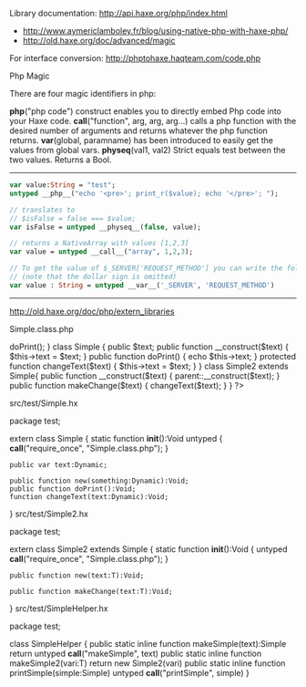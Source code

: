 
Library documentation: http://api.haxe.org/php/index.html

 * http://www.aymericlamboley.fr/blog/using-native-php-with-haxe-php/
 * http://old.haxe.org/doc/advanced/magic

For interface conversion: http://phptohaxe.haqteam.com/code.php

Php Magic

There are four magic identifiers in php:

__php__("php code") construct enables you to directly embed Php code into your Haxe code.
__call__("function", arg, arg, arg...) calls a php function with the desired number of arguments and returns whatever the php function returns.
__var__(global, paramname) has been introduced to easily get the values from global vars.
__physeq__(val1, val2) Strict equals test between the two values. Returns a Bool.

-------------------------------------------------------------------------------
```haxe
var value:String = "test";
untyped __php__("echo '<pre>'; print_r($value); echo '</pre>'; ");

// translates to 
// $isFalse = false === $value;
var isFalse = untyped __physeq__(false, value);

// returns a NativeArray with values [1,2,3]
var value = untyped __call__("array", 1,2,3); 

// To get the value of $_SERVER['REQUEST_METHOD'] you can write the following
// (note that the dollar sign is omitted)
var value : String = untyped __var__('_SERVER', 'REQUEST_METHOD')  
```
-------------------------------------------------------------------------------

http://old.haxe.org/doc/php/extern_libraries

Simple.class.php

<?php
function makeSimple($text) {
    return new Simple($text);
}

function printSimple($simple) {
    $simple-> doPrint();
}

class Simple
{
    public $text;
    
    public function __construct($text) {
        $this->text = $text;
    }
    
    public function doPrint() {
        echo $this->text;
    }
    
    protected function changeText($text) {
        $this->text = $text;
    }
}

class Simple2 extends Simple{
    public function __construct($text) {
        parent::__construct($text);
    }
    
    public function makeChange($text) {
        changeText($text);
    }
}
?>

src/test/Simple.hx

package test;

extern class Simple 
{
    static function __init__():Void untyped {
        __call__("require_once", "Simple.class.php");
    }

    public var text:Dynamic;
    
    public function new(something:Dynamic):Void;
    public function doPrint():Void;
    function changeText(text:Dynamic):Void;
}
src/test/Simple2.hx

package test;

extern class Simple2<T> extends Simple
{
    static function __init__():Void {
        untyped __call__("require_once", "Simple.class.php");
    }
    
    public function new(text:T):Void;
    
    public function makeChange(text:T):Void;
}
src/test/SimpleHelper.hx

package test;

class SimpleHelper {
    public static inline function makeSimple(text):Simple return untyped __call__("makeSimple", text)
    public static inline function makeSimple2<T>(vari:T) return new Simple2(vari)
    public static inline function printSimple(simple:Simple) untyped __call__("printSimple", simple)
}
